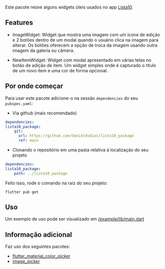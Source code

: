 Este pacote reúne alguns widgets úteis usados no app [Lista10](https://github.com/danieldsdias/lista10).

## Features

* ImageWidget: Widget que mostra uma imagem com um ícone de edição e 2 botões dentro de um modal quando o usuário clica na imagem para alterar. Os botões oferecem a opção de troca da imagem usando outra imagem da galeria ou câmera.

* NewItemWidget: Widget com modal apresentado em várias telas no botão de adição de item. Um widget simples onde é capturado o título de um novo item e uma cor de forma opcional.

## Por onde começar

Para usar este pacote adicione-o na sessão `dependencies` do seu `pubspec.yaml`:

- Via github (mais recomendado)
```yaml
dependencies:
lista10_package: 
    git:
      url: https://github.com/danieldsdias/lista10_package
      ref: main
```

- Clonando o repositório em uma pasta relativa à localização do seu projeto
```yaml
dependencies:
lista10_package: 
    path: ../lista10_package
```

Feito isso, rode o comando na raiz do seu projeto:

```shell
flutter pub get
```

## Uso

Um exemplo de uso pode ser visualizado em [/example/lib/main.dart](https://github.com/danieldsdias/lista10_package/blob/main/example/lib/main.dart)

## Informação adicional

Faz uso dos seguintes pacotes:
- [flutter_material_color_picker](https://pub.dev/packages/flutter_material_color_picker)
- [image_picker](https://pub.dev/packages/image_picker)
